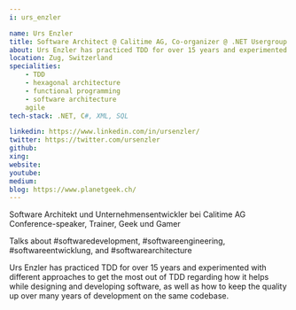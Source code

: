 ```yaml
---
i: urs_enzler

name: Urs Enzler
title: Software Architect @ Calitime AG, Co-organizer @ .NET Usergroup Zentralschweiz
about: Urs Enzler has practiced TDD for over 15 years and experimented with different approaches to get the most out of TDD
location: Zug, Switzerland
specialities:
    - TDD
    - hexagonal architecture
    - functional programming
    - software architecture
    agile
tech-stack: .NET, C#, XML, SQL

linkedin: https://www.linkedin.com/in/ursenzler/
twitter: https://twitter.com/ursenzler
github: 
xing: 
website: 
youtube: 
medium: 
blog: https://www.planetgeek.ch/
---
```


Software Architekt und Unternehmensentwickler bei Calitime AG Conference-speaker, Trainer, Geek und Gamer

Talks about #softwaredevelopment, #softwareengineering, #softwareentwicklung, and #softwarearchitecture



Urs Enzler has practiced TDD for over 15 years and experimented with different approaches to get the most out of TDD regarding how it helps while designing and developing software, as well as how to keep the quality up over many years of development on the same codebase.